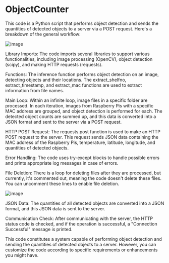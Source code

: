 # ObjectCounter
This code is a Python script that performs object detection and sends the quantities of detected objects to a server via a POST request. Here's a breakdown of the general workflow:

![image](https://github.com/enesozyaramiss/ObjectCounter/assets/62839938/ae85f85e-0ada-4541-9b42-855978d8b21a)


Library Imports: The code imports several libraries to support various functionalities, including image processing (OpenCV), object detection (scipy), and making HTTP requests (requests).

Functions: The inference function performs object detection on an image, detecting objects and their locations. The extract_shelfno, extract_timestamp, and extract_mac functions are used to extract information from file names.

Main Loop: Within an infinite loop, image files in a specific folder are processed. In each iteration, images from Raspberry Pis with a specific MAC address are grouped, and object detection is performed for each. The detected object counts are summed up, and this data is converted into a JSON format and sent to the server via a POST request.

HTTP POST Request: The requests.post function is used to make an HTTP POST request to the server. This request sends JSON data containing the MAC address of the Raspberry Pis, temperature, latitude, longitude, and quantities of detected objects.

Error Handling: The code uses try-except blocks to handle possible errors and prints appropriate log messages in case of errors.

File Deletion: There is a loop for deleting files after they are processed, but currently, it's commented out, meaning the code doesn't delete these files. You can uncomment these lines to enable file deletion.

![image](https://github.com/enesozyaramiss/ObjectCounter/assets/62839938/0b315cd1-d759-4f9b-8df7-26e849311765)


JSON Data: The quantities of all detected objects are converted into a JSON format, and this JSON data is sent to the server.

Communication Check: After communicating with the server, the HTTP status code is checked, and if the operation is successful, a "Connection Successful" message is printed.

This code constitutes a system capable of performing object detection and sending the quantities of detected objects to a server. However, you can customize the code according to specific requirements or enhancements you might have.
